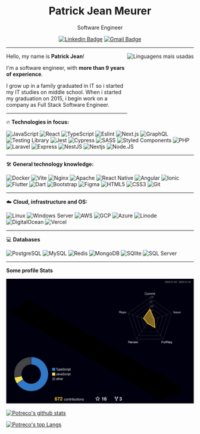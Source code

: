 <h1 align="center">Patrick Jean Meurer</h1>

<div align="center">
Software Engineer

[![Linkedin Badge](<https://img.shields.io/badge/-Patrick_Jean-1A2734?style=flat-square&logo=Linkedin&logoColor=white&link=[[https://www.linkedin.com/in/matheus-riann/](https://www.linkedin.com/in/patrickjeanmeurer/)](https://www.linkedin.com/in/patrickjeanmeurer/)>)](<[https://www.linkedin.com/in/matheus-riann/](https://www.linkedin.com/in/patrickjeanmeurer/)>)
[![Gmail Badge](https://img.shields.io/badge/-patrickjmeurer@gmail.com-1A2734?style=flat-square&logo=Gmail&logoColor=white&link=mailto:patrickjmeurer@gmail.com)](mailto:patrickjmeurer@gmail.com)

</div>

---

<div align="right">
     <a href="https://github.com/potreco">
        <img height="180em" src="https://grsv.meurerti.com.br/api/top-langs/?username=potreco&count_private=true&theme=radical&hide=html,lua&layout=compact" alt="Linguagens mais usadas" align="right">
    </a>
</div>

Hello, my name is **Patrick Jean**!

I'm a software engineer, with **more than 9 years of experience**.

I grow up in a family graduated in IT so i started my IT studies on middle school. When i started my graduation on 2015, i begin work on a company as Full Stack Software Engineer.

---

🔥 **Technologies in focus:**

![JavaScript](https://img.shields.io/badge/-JavaScript-F7B93E?style=for-the-badge-slim&logo=javascript&logoColor=fff)
![React](https://img.shields.io/badge/-React.js-45b8d8?style=for-the-badge-slim&logo=react&logoColor=white)
![TypeScript](https://img.shields.io/badge/-TypeScript-3178C6?style=for-the-badge-slim&logo=typescript&logoColor=fff)
![Eslint](https://img.shields.io/badge/Eslint-4B32C3?style=for-the-badge-slim&logo=eslint)
![Next.js](https://img.shields.io/badge/-Next.js-0D1117?style=for-the-badge-slim&logo=next.js&logoColor=white)
![GraphQL](https://img.shields.io/badge/GraphQL-e535ab?style=for-the-badge-slim&logo=graphql&logoColor=white)
![Testing Library](https://img.shields.io/badge/-Testing%20Library-ED4D53?style=for-the-badge-slim&logo=testing-library&logoColor=white)
![Jest](https://img.shields.io/badge/-Jest-99435B?style=for-the-badge-slim&logo=jest&logoColor=white)
![Cypress](https://img.shields.io/badge/-Cypress-1A2734?style=for-the-badge-slim&logo=cypress&logoColor=white)
![SASS](https://img.shields.io/badge/-SASS-C76494?style=for-the-badge-slim&logo=sass&logoColor=white)
![Styled Components](https://img.shields.io/badge/-Styled_Components-db7092?style=for-the-badge-slim&logo=styled-components&logoColor=white)
![PHP](https://img.shields.io/badge/PHP-777BB4?style=for-the-badge-slim&logo=php&logoColor=fff)
![Laravel](https://img.shields.io/badge/Laravel-FF2D20?style=for-the-badge-slim&logo=laravel&logoColor=fff)
![Express](https://img.shields.io/badge/Express-000000?style=for-the-badge-slim&logo=express&logoColor=fff)
![NestJS](https://img.shields.io/badge/NestJS-E0234E?style=for-the-badge-slim&logo=nestjs&logoColor=fff)
![Nextjs](https://img.shields.io/badge/Next.js-000000?style=for-the-badge-slim&logo=next.js&logoColor=fff)
![Node.JS](https://img.shields.io/badge/Node.js-339933?style=for-the-badge-slim&logo=node.js&logoColor=fff)

---

🛠 **General technology knowledge:**

![Docker](https://img.shields.io/badge/Docker-2496ED?style=for-the-badge-slim&logo=docker&logoColor=fff)
![Vite](https://img.shields.io/badge/Vite-646CFF?style=for-the-badge-slim&logo=vite&logoColor=fff)
![Nginx](https://img.shields.io/badge/Nginx-009639?style=for-the-badge-slim&logo=nginx&logoColor=fff)
![Apache](https://img.shields.io/badge/Apache-D22128?style=for-the-badge-slim&logo=apache&logoColor=fff)
![React Native](https://img.shields.io/badge/-React%20Native-45b8d8?style=for-the-badge-slim&logo=react&logoColor=white)
![Angular](https://img.shields.io/badge/-Angular-BD002E?style=for-the-badge-slim&logo=angular&logoColor=white)
![Ionic](https://img.shields.io/badge/-Ionic-84AAF7?style=for-the-badge-slim&logo=ionic&logoColor=white)
![Flutter](https://img.shields.io/badge/-Flutter-075B9A?style=for-the-badge-slim&logo=flutter&logoColor=white)
![Dart](https://img.shields.io/badge/-Dart-2BB7F6?style=for-the-badge-slim&logo=dart&logoColor=white)
![Bootstrap](https://img.shields.io/badge/-Bootstrap-533B78?style=for-the-badge-slim&logo=bootstrap&logoColor=white)
![Figma](https://img.shields.io/badge/-Figma-F46255?style=for-the-badge-slim&logo=figma&logoColor=white)
![HTML5](https://img.shields.io/badge/-HTML5-E34F26?style=for-the-badge-slim&logo=html5&logoColor=white)
![CSS3](https://img.shields.io/badge/-CSS3-549FDE?style=for-the-badge-slim&logo=css3&logoColor=white)
![Git](https://img.shields.io/badge/-Git-F05032?style=for-the-badge-slim&logo=git&logoColor=white)

---

☁️ **Cloud, infrastructure and OS:**

![Linux](https://img.shields.io/badge/Linux-000?style=for-the-badge-slim&logo=linux&logoColor=fff)
![Windows Server](https://img.shields.io/badge/Windows%20Server-0078D6?style=for-the-badge-slim&logo=windows&logoColor=fff)
![AWS](https://img.shields.io/badge/AWS-232F3E?style=for-the-badge-slim&logo=amazon%20aws&logoColor=fff)
![GCP](https://img.shields.io/badge/GCP-4285F4?style=for-the-badge-slim&logo=googlecloud&logoColor=fff)
![Azure](https://img.shields.io/badge/Azure-0078D4?style=for-the-badge-slim&logo=microsoftazure&logoColor=fff)
![Linode](https://img.shields.io/badge/Linode-00A95C?style=for-the-badge-slim&logo=linode&logoColor=fff)
![DigitalOcean](https://img.shields.io/badge/DigitalOcean-0080FF?style=for-the-badge-slim&logo=digitalocean&logoColor=fff)
![Vercel](https://img.shields.io/badge/Vercel-000?style=for-the-badge-slim&logo=vercel&logoColor=fff)

---

💻 **Databases**

![PostgreSQL](https://img.shields.io/badge/PostgreSQL-4169E1?style=for-the-badge-slim&logo=postgresql&logoColor=fff)
![MySQL](https://img.shields.io/badge/MySQL-4479A1?style=for-the-badge-slim&logo=mysql&logoColor=fff)
![Redis](https://img.shields.io/badge/Redis-DC382D?style=for-the-badge-slim&logo=redis&logoColor=fff)
![MongoDB](https://img.shields.io/badge/MongoDB-47A248?style=for-the-badge-slim&logo=mongodb&logoColor=fff)
![SQlite](https://img.shields.io/badge/SQLite-003B57?style=for-the-badge-slim&logo=sqlite&logoColor=fff)
![SQL Server](https://img.shields.io/badge/SQL%20Server-CC2927?style=for-the-badge-slim&logo=microsoftsqlserver&logoColor=fff)

---

**Some profile Stats**

![](./profile-3d-contrib/profile-night-rainbow.svg)

[![Potreco's github stats](https://grsv.meurerti.com.br/api?username=potreco&count_private=true&show_icons=true&theme=dracula)](https://github.com/anuraghazra/github-readme-stats)

[![Potreco's top Langs](https://grsv.meurerti.com.br/api/top-langs/?username=potreco&count_private=true&theme=dracula&layout=compact&hide=html,lua)](https://github.com/anuraghazra/github-readme-stats)

